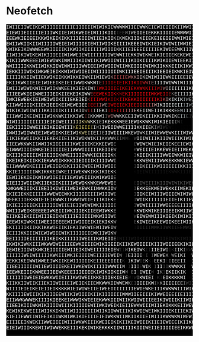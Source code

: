 <!--
{"noindex": true}
-->

# Neofetch


<font size="3">
<pre style="background: black">
<font color=white>IWIIEIIWEIKEWIIIIIIIIIIEIIIIIIWIWIKIE</font><font color=#fcfcfc>W</font><font color=#f7f7f7>WWWWIIE</font><font color=#fdfdfd>E</font><font color=white>WWKEIEWIEIIIKIIWWIIKEIKIIWEIIWEIIKIWEI</font><font color=#fdfdfd>I</font><font color=#f7f7f7>WIKIWIKW</font><font color=#fbfbfb>I</font><font color=white>EIIIWIIIIEIIKIWIIIWIKKIIWIWIIEIIWKII</font><br><font color=white>EIEWIIEIIIIIEIIIWKIIEIWIKWEIEIWIIIKII</font><font color=#aaaaaa>I</font><font color=#363636>I</font><font color=#3c3c3c>E</font><font color=#535353>E</font><font color=#737373>W</font><font color=#989898>I</font><font color=#bebebe>W</font><font color=#e0e0e0>E</font><font color=#fbfbfb>I</font><font color=white>IEIEKKKIIIIIEWWWWIIIIKIIIIEWWKIIIIIKIK</font><font color=#fbfbfb>I</font><font color=#e0e0e0>I</font><font color=#bebebe>W</font><font color=#989898>I</font><font color=#737373>I</font><font color=#535353>I</font><font color=#3c3c3c>K</font><font color=#363636>WK</font><font color=#a7a7a7>I</font><font color=white>IIIIEKIWIEIIKIWIWWIIIIEIIIIIKIIIWIII</font><br><font color=white>IEEWKIEIEEIKKWIKEIKIKKIIIEIIIWIIEIKII</font><font color=#d1d1d1>K</font><font color=#aeaeae>I</font><font color=#dcdcdc>K</font><font color=#ececec>W</font><font color=#f8f8f8>E</font><font color=white>KIIIKIIEKEIEEIEIWWIWIEIIWIIWKIIEEKIEIEWIIKEWEW</font><font color=#f8f8f8>I</font><font color=#ececec>I</font><font color=#dcdcdc>I</font><font color=#aeaeae>I</font><font color=#828282>I</font><font color=#b7b7b7>I</font><font color=white>WEIWWWIKIIIIWIEIIKEIKIWIIKEWIWWIIIIE</font><br><font color=white>EWIIWKIIKIIWIIIIIWEIEIWIIIIEIEWIIWIIKEIIIIKEEEIWIKIEIKIWIWIIWWIEIIIIIKIKWKKIKEIWKIIIEEIIIIIWIIIWKIIEEWIIIWIWEKWIKWIIKWIEEIIEIIIKEW</font><br><font color=white>KWIKEIKIWWWEEWKIIIIIKIKWIIKIIIIIIWIIIIKKIIEIEEEIIIIIEKIWIEEWKIIIWIIIIIEWIIWIIKIKIWKKIIIIEKIWKIIEEIIEWKWWIWIEIIIIIEIWIIIIIIIWEKIIII</font><br><font color=white>IIWIIKIWIKEWIKIIIEIIWIWWEIEWIIIIIIIIWEWWIIEKKIWIKWEIKIEIIEKEKEWEIWIIKKKWIWE</font><font color=#fefefe>W</font><font color=#f9f9f9>I</font><font color=#f3f3f3>I</font><font color=#ebebeb>E</font><font color=#dbdbdb>K</font><font color=#c6c6c6>W</font><font color=#b4b4b4>E</font><font color=#a6a6a6>E</font><font color=#9d9d9d>E</font><font color=#989898>E</font><font color=#959595>I</font><font color=#999999>I</font><font color=#9e9e9e>I</font><font color=#a9a9a9>I</font><font color=#b7b7b7>I</font><font color=#cacaca>I</font><font color=#dfdfdf>K</font><font color=#ededed>E</font><font color=#f4f4f4>E</font><font color=#fbfbfb>I</font><font color=white>IIIWWEKIIWIWIIEIEIEEWIWEEWIIIEEIKII</font><br><font color=white>KIKIIWWKEEEIWIEWIWKIWWIIIKIIWIIKIWWIIIWIIIIKIIKIIIIKWIKIIEWIEEKIIIIEWKW</font><font color=#fafafa>K</font><font color=#dedede>I</font><font color=#bbbbbb>I</font><font color=#8b8b8b>I</font><font color=#616161>I</font><font color=#3e3e3e>I</font><font color=#212121>I</font><font color=#0a0a0a>W</font><font color=black>WIIWWWEKIIIE</font><font color=#010101>E</font><font color=#0e0e0e>E</font><font color=#272727>I</font><font color=#454545>K</font><font color=#696969>W</font><font color=#949494>I</font><font color=#c4c4c4>K</font><font color=#e4e4e4>I</font><font color=#fdfdfd>I</font><font color=white>IIWIKIEKIIIKWIIEIIIEEIIIKIIIII</font><br><font color=white>WWIIIIIKKWIIWIKKIEWIWWIIIIWWIEEIWIWIIIWIIWKEIIEIWIWKIIKKKEIIKIKWIIEW</font><font color=#f6f6f6>E</font><font color=#b8b8b8>W</font><font color=#737373>I</font><font color=#363636>K</font><font color=#161616>I</font><font color=#020202>I</font><font color=black>EIKIIIEI</font><font color=#050505>I</font><font color=#0f0f0f>I</font><font color=#141414>I</font><font color=#161616>I</font><font color=#141414>I</font><font color=#0c0c0c>I</font><font color=#030303>E</font><font color=black>IIIEKIIK</font><font color=#040404>W</font><font color=#1b1b1b>E</font><font color=#3f3f3f>W</font><font color=#818181>I</font><font color=#c6c6c6>W</font><font color=#fbfbfb>I</font><font color=white>KIIKKEEIIIWEIWIKIIIIIIIIIEW</font><br><font color=white>IEKKIIIWIKIWKWEIEIKKWIWIWIIEIIWIIIIII</font><font color=#fefefe>I</font><font color=#fdfdfd>IW</font><font color=#fefefe>K</font><font color=white>IIIEEIEIIIKIEEIEIKWKIEIW</font><font color=#f9f9f9>I</font><font color=#c4c4c4>E</font><font color=#666666>I</font><font color=#161616>E</font><font color=#030303>I</font><font color=black>KIEW</font><font color=#090909>W</font><font color=#1a1a1a>I</font><font color=#3e3e3e>I</font><font color=#6a6a6a>I</font><font color=#929292>E</font><font color=#b4b4b4>I</font><font color=#cfcfcf>K</font><font color=#e5e5e5>I</font><font color=#f2f2f2>I</font><font color=#f5f5f5>I</font><font color=#f7f7f7>EWI</font><font color=#f4f4f4>I</font><font color=#f0f0f0>I</font><font color=#e1e1e1>E</font><font color=#cacaca>W</font><font color=#aeaeae>I</font><font color=#8b8b8b>I</font><font color=#626262>I</font><font color=#353535>I</font><font color=#151515>W</font><font color=#060606>I</font><font color=black>KKKW</font><font color=#040404>I</font><font color=#222222>I</font><font color=#797979>W</font><font color=#d3d3d3>K</font><font color=#fcfcfc>E</font><font color=white>KKEWKWEIEIIWIWEIWIIIIIII</font><br><font color=white>IIIIIKKIIWIIEKWIKIIKKWIKKEIWKIIWI</font><font color=#f2f2f2>E</font><font color=#e2dada>W</font><font color=#dfd9d9>I</font><font color=#bf9293>K</font><font color=#c8595b>I</font><font color=#cf5356>I</font><font color=#d25356>I</font><font color=#d5595c>I</font><font color=#cd5d5f>E</font><font color=#c56769>W</font><font color=#c57b7c>K</font><font color=#c59091>K</font><font color=#ceacad>I</font><font color=#d9c9ca>I</font><font color=#e5e4e4>K</font><font color=#fafafa>E</font><font color=white>WIWIIEWKEIIEEIEW</font><font color=#818181>K</font><font color=#030303>I</font><font color=black>EIWE</font><font color=#111111>I</font><font color=#484848>W</font><font color=#8c8c8c>I</font><font color=#c6c6c6>W</font><font color=#f0f0f0>I</font><font color=white>IIIIW</font><font color=#fbfbfb>I</font><font color=#f2f2f2>I</font><font color=#e8e8e8>E</font><font color=#e2e2e2>KI</font><font color=#e3e3e3>I</font><font color=#eaeaea>E</font><font color=#f4f4f4>I</font><font color=#fcfcfc>K</font><font color=white>IKKI</font><font color=#fefefe>W</font><font color=#e8e8e8>I</font><font color=#bcbcbc>I</font><font color=#7e7e7e>W</font><font color=#3b3b3b>I</font><font color=#0a0a0a>I</font><font color=black>WIII</font><font color=#0a0a0a>I</font><font color=#b3b3b3>W</font><font color=white>WIIEWWIKIIIIIIIEKWIIIWIK</font><br><font color=white>EKIIKWKIIEIEIWIEEIKEIEIIWWIKWKW</font><font color=#e1e1e1>I</font><font color=#a27577>E</font><font color=#b1292b>I</font><font color=#c3181c>I</font><font color=#ce181c>I</font><font color=#ec090e>I</font><font color=#f8090e>EIEIK</font><font color=#f7090e>I</font><font color=#f5090e>I</font><font color=#f0090e>K</font><font color=#e2090e>I</font><font color=#d91115>I</font><font color=#ca1f23>W</font><font color=#b03234>W</font><font color=#b05b5d>I</font><font color=#bc8c8d>E</font><font color=#c8bbbc>I</font><font color=#ededed>I</font><font color=white>IIWIWWIWIIIE</font><font color=#cccccc>I</font><font color=#4e4e4e>I</font><font color=#161616>K</font><font color=#101010>K</font><font color=#363636>E</font><font color=#8f8f8f>I</font><font color=#dddddd>I</font><font color=#fbfbfb>I</font><font color=white>IEI</font><font color=#f7f7f7>K</font><font color=#c8c8c8>I</font><font color=#969696>I</font><font color=#696969>I</font><font color=#464646>K</font><font color=#2d2d2d>I</font><font color=#202020>I</font><font color=#1a1a1a>K</font><font color=#171717>III</font><font color=#1b1b1b>K</font><font color=#222222>I</font><font color=#313131>W</font><font color=#4c4c4c>I</font><font color=#727272>I</font><font color=#9f9f9f>E</font><font color=#d4d4d4>I</font><font color=#fcfcfc>I</font><font color=white>IIE</font><font color=#f7f7f7>I</font><font color=#d2d2d2>I</font><font color=#7c7c7c>E</font><font color=#2c2c2c>E</font><font color=#101010>I</font><font color=#212121>E</font><font color=#666666>W</font><font color=#e6e6e6>E</font><font color=white>IIIWIIIWIEKIWKWEIIWIEIII</font><br><font color=white>IWIIIWIWIKWIEIWIIKWKEEIKIEEKI</font><font color=#f1f0f0>W</font><font color=#b18182>I</font><font color=#b41113>I</font><font color=#f7090e>W</font><font color=#f8090e>KIIIIE</font><font color=#e6090d>I</font><font color=#f8090e>KEIEKKWK</font><font color=#f7090e>K</font><font color=#f0090e>I</font><font color=#e7090e>I</font><font color=#da0a0e>I</font><font color=#b20b0e>W</font><font color=#a12e30>I</font><font color=#a66a6b>W</font><font color=#c0adad>I</font><font color=#e5e4e4>I</font><font color=#fdfdfd>I</font><font color=white>IIIIIKEIEIEKIK</font><font color=#fefefe>I</font><font color=#e5e5e5>I</font><font color=#9e9e9e>W</font><font color=#4d4d4d>I</font><font color=#0e0e0e>W</font><font color=black>KWIEEIEWIIIWWIIEI</font><font color=#171717>E</font><font color=#5d5d5d>I</font><font color=#b0b0b0>I</font><font color=#ededed>I</font><font color=white>EIWIEIIWIKEIKIIIIWKWIIWEIKIIEWEI</font><br><font color=white>IIIEEWKIEIWWEIIIEIKIIEKEIKIW</font><font color=#e1e1e1>W</font><font color=#944143>E</font><font color=#e9080d>E</font><font color=#f8090e>EWEKII</font><font color=#ed090d>K</font><font color=#a8060a>K</font><font color=#900609>W</font><font color=#d3080c>E</font><font color=#f4090e>K</font><font color=#f8090e>IIIIIIIIW</font><font color=#f6090e>K</font><font color=#ee090e>W</font><font color=#e20a0e>E</font><font color=#da0a0e>I</font><font color=#c1090c>I</font><font color=#861e20>E</font><font color=#797070>K</font><font color=#cdcfcf>E</font><font color=#d2d5d5>I</font><font color=#d3d6d6>I</font><font color=#d1d3d3>I</font><font color=#d0d1d1>I</font><font color=#f9f9f9>I</font><font color=white>KIIEWIII</font><font color=#9e9e9e>K</font><font color=#1b1b1b>I</font><font color=black>KKKIW</font><font color=#121212>I</font><font color=#3b3b3b>I</font><font color=#616161>I</font><font color=#828282>I</font><font color=#9a9a9a>I</font><font color=#a6a6a6>E</font><font color=#a9a9a9>I</font><font color=#a4a4a4>I</font><font color=#969696>I</font><font color=#7c7c7c>I</font><font color=#5a5a5a>E</font><font color=#333333>I</font><font color=#0b0b0b>K</font><font color=black>KKWW</font><font color=#010101>W</font><font color=#282828>I</font><font color=#cbcbcb>I</font><font color=white>IIIEIWWEWIEIWWWIIIIWIEIIWIWWWWI</font><br><font color=white>IWKIEWEEKIEIWEIWIIKIIIEKEIE</font><font color=#fafafa>I</font><font color=#8a4648>K</font><font color=#ef090e>I</font><font color=#f8090e>II</font><font color=#f7090e>W</font><font color=#f40a0f>W</font><font color=#e50a0f>I</font><font color=#be070b>K</font><font color=#ac070a>I</font><font color=#a6070a>I</font><font color=#b7070b>K</font><font color=#e4080d>I</font><font color=#f2090e>I</font><font color=#f8090e>KEKKIIIII</font><font color=#f7090e>I</font><font color=#f40a0f>I</font><font color=#f10e13>K</font><font color=#d11a1e>I</font><font color=#c14e50>K</font><font color=#ba8c8d>I</font><font color=#d2c8c9>K</font><font color=#e1e6e7>I</font><font color=#e7f0f1>K</font><font color=#eef7f8>I</font><font color=#e7f0f2>K</font><font color=#9aa2a4>I</font><font color=#93999a>W</font><font color=#acadae>E</font><font color=#fefefe>I</font><font color=white>WIWEIEI</font><font color=#b2b2b2>K</font><font color=#1f1f1f>W</font><font color=#060606>W</font><font color=#050505>I</font><font color=#0e0e0e>K</font><font color=#575757>E</font><font color=#b1b1b1>I</font><font color=#e7e7e7>I</font><font color=#f7f7f7>E</font><font color=white>I</font><font color=#fefefe>I</font><font color=#fafafa>E</font><font color=#f8f8f8>E</font><font color=#f7f7f7>I</font><font color=#f8f8f8>K</font><font color=#fbfbfb>E</font><font color=white>I</font><font color=#fefefe>I</font><font color=#f5f5f5>I</font><font color=#e1e1e1>I</font><font color=#a2a2a2>K</font><font color=#454545>I</font><font color=#090909>E</font><font color=#050505>E</font><font color=#070707>W</font><font color=#353535>I</font><font color=#d8d8d8>I</font><font color=white>EIIEKKIKIIIEKIWWEIIIIWIIWKIKWWI</font><br><font color=white>KIIWWIIIIKIIEKIEEIKEIWEWEIE</font><font color=#d6d6d6>E</font><font color=#a90609>I</font><font color=#f5090e>E</font><font color=#df1418>E</font><font color=#cd3a3d>I</font><font color=#c76e70>I</font><font color=#cba1a2>W</font><font color=#8f8a8a>E</font><font color=#ca080c>I</font><font color=#f1090e>W</font><font color=#f7090e>E</font><font color=#f8090e>EIEKI</font><font color=#f4090e>E</font><font color=#e90a0f>E</font><font color=#e71418>I</font><font color=#e82125>I</font><font color=#e32c2f>I</font><font color=#d7373b>I</font><font color=#d35658>I</font><font color=#d57f81>I</font><font color=#d6a7a7>W</font><font color=#ddd4d4>I</font><font color=#fafafa>K</font><font color=white>II</font><font color=#fdffff>E</font><font color=#f7feff>I</font><font color=#f5feff>EI</font><font color=#f0f9fb>I</font><font color=#81898c>I</font><font color=#ced6d7>I</font><font color=#858c8e>W</font><font color=#b8b9b9>I</font><font color=white>IIKIIEIE</font><font color=#fbfbfb>I</font><font color=#dadada>I</font><font color=#d2d2d2>I</font><font color=#f2f2f2>W</font><font color=white>IKK</font><font color=#f0f0f0>I</font><font color=#a7a7a7>I</font><font color=#5c5c5c>W</font><font color=#2f2f2f>I</font><font color=#181818>E</font><font color=#121212>K</font><font color=#1b1b1b>I</font><font color=#383838>I</font><font color=#6c6c6c>K</font><font color=#bbbbbb>I</font><font color=#f7f7f7>I</font><font color=white>III</font><font color=#ebebeb>K</font><font color=#d3d3d3>I</font><font color=#e4e4e4>I</font><font color=white>KKIIWIEIWKWIIIIIEWIWIIIIWIIIIIWKK</font><br><font color=white>WIKIKIWIIWIIIKKIIIIKIIIIKII</font><font color=#8b7575>W</font><font color=#d3080c>I</font><font color=#ad5153>I</font><font color=#dccdcd>I</font><font color=#f9fafa>I</font><font color=white>EK</font><font color=#cccdcd>I</font><font color=#9f070a>I</font><font color=#f8090e>I</font><font color=#f4090e>E</font><font color=#de0a0f>I</font><font color=#d52528>I</font><font color=#d2474a>I</font><font color=#cf6769>I</font><font color=#d6898a>I</font><font color=#dba6a7>I</font><font color=#e4c0c1>E</font><font color=#e8d3d3>K</font><font color=#eae3e3>E</font><font color=#f1f0f0>I</font><font color=#fcfcfc>I</font><font color=white>WEIIKIKK</font><font color=#feffff>K</font><font color=#f8feff>E</font><font color=#f5feff>E</font><font color=#aeb8bb>W</font><font color=#aeb7b9>I</font><font color=#f4fdfe>I</font><font color=#e0e8ea>I</font><font color=#909292>I</font><font color=white>WIIIWEWWEIIIIW</font><font color=#dddddd>E</font><font color=#353535>I</font><font color=#010101>W</font><font color=black>IKKIIIE</font><font color=#050505>W</font><font color=#525252>W</font><font color=#f2f2f2>W</font><font color=white>IWIIWWKIIEIIIEKWWKIIWIWIIIEEEKIEEEKEWI</font><br><font color=white>IIIWWIIKEIWIIIWIKKWKIIKK</font><font color=#fefefe>I</font><font color=#fcfcfb>W</font><font color=#f3f3f2>E</font><font color=#6d282a>I</font><font color=#aa8081>I</font><font color=#f9f9f9>K</font><font color=white>KW</font><font color=#f9f9f9>W</font><font color=#e2e2e2>I</font><font color=#706f6f>I</font><font color=#ab5c5d>W</font><font color=#c18b8c>I</font><font color=#cdb4b4>W</font><font color=#eadede>W</font><font color=#f6f2f2>K</font><font color=#fafafa>K</font><font color=#fefefe>E</font><font color=white>EIIWIKIIIKKIIWKI</font><font color=#f5f6f6>K</font><font color=#cbd1d2>E</font><font color=#ced8d9>I</font><font color=#acb3b4>I</font><font color=#5f6364>E</font><font color=#2b2c2c>I</font><font color=#525252>W</font><font color=#626262>EEIII</font><font color=#757575>I</font><font color=#fbfbfb>K</font><font color=white>EIKKIII</font><font color=#797979>W</font><font color=black>KKIEIKIKEI</font><font color=#010101>I</font><font color=#b2b2b2>I</font><font color=white>EIKKEIIEIIWIIIEIIWIIWIIIWIKIIKKIEIEWWE</font><br><font color=white>WIWIIIIIIIIIIIEIEIWEII</font><font color=#f9f9f8>I</font><font color=#d9d6c8>I</font><font color=#d1ca9d>I</font><font color=#e9e3b2>I</font><font color=#d9d197>K</font><font color=#9c8e4a>W</font><font color=#d2cba1>W</font><font color=#ededed>K</font><font color=white>K</font><font color=#bebebe>I</font><font color=#a6a6a6>E</font><font color=#dfdfdf>I</font><font color=#fdfefe>K</font><font color=white>EKKKWEEIEWIKKWKIWIK</font><font color=#fcfcfc>I</font><font color=#ececec>E</font><font color=#d9d9d9>I</font><font color=#bcbcbc>I</font><font color=#888888>I</font><font color=#4d4e4e>W</font><font color=#151616>I</font><font color=black>IEIIWKWEK</font><font color=#1d1d1d>E</font><font color=#f8f8f8>I</font><font color=white>IKIIIWI</font><font color=#cccccc>W</font><font color=#1f1f1f>I</font><font color=black>EIKKKIIW</font><font color=#010101>I</font><font color=#3b3b3b>E</font><font color=#eaeaea>K</font><font color=white>IEKIWWWIIWWWWIWEIEIKIWIIKIIIKEEWIKIIII</font><br><font color=white>IEKIIIIIWWEIIEIKEIEWII</font><font color=#f7f7f6>I</font><font color=#928c69>K</font><font color=#c4b65d>E</font><font color=#c9bd6b>I</font><font color=#c9bb69>E</font><font color=#cabb5d>I</font><font color=#cbb432>I</font><font color=#8d8456>I</font><font color=#f1f1f1>I</font><font color=#7b7c7c>W</font><font color=#aaabab>I</font><font color=white>IWEIIWWEIIIIKKI</font><font color=#f9f9f9>I</font><font color=#d6d6d6>E</font><font color=#b4b4b4>K</font><font color=#8e8e8e>I</font><font color=#6a6a6a>W</font><font color=#4e4e4e>I</font><font color=#373737>W</font><font color=#242424>E</font><font color=#141414>W</font><font color=#060606>I</font><font color=#030303>IWIEIIWWIEII</font><font color=#202020>K</font><font color=#f8f8f8>I</font><font color=white>IIWIIIII</font><font color=#e2e2e2>K</font><font color=#868686>K</font><font color=#3e3e3e>W</font><font color=#111111>I</font><font color=#030303>W</font><font color=#010101>K</font><font color=#040404>K</font><font color=#191919>I</font><font color=#4b4b4b>W</font><font color=#9c9c9c>I</font><font color=#efefef>I</font><font color=white>KIKIWWWIIIIEKEIIIWWIWIIKIIIKWKIIIIWIEIK</font><br><font color=white>IWWIIWIIWWIEIWEWIIKKIEI</font><font color=#fafaf9>W</font><font color=#d5d3c8>I</font><font color=#d5cfa7>K</font><font color=#d0c78e>W</font><font color=#c9be82>E</font><font color=#b3af9e>I</font><font color=#e7e7e3>I</font><font color=#fefefe>E</font><font color=#f7f7f7>I</font><font color=#959696>I</font><font color=#9d9d9d>E</font><font color=white>IIWIIII</font><font color=#f8f8f8>W</font><font color=#eeeeee>K</font><font color=#e1e1e1>E</font><font color=#cfd0d0>W</font><font color=#d5d6d6>I</font><font color=#d2d2d2>W</font><font color=#cecece>K</font><font color=#dedede>I</font><font color=#ededed>IW</font><font color=#ebebeb>I</font><font color=#eaeaea>EWWEWKIIIWIWWKIWWK</font><font color=#ededed>K</font><font color=white>WIEIIIKKEIE</font><font color=#fafafa>I</font><font color=#f5f5f5>I</font><font color=#e8e8e8>K</font><font color=#e3e3e3>W</font><font color=#ececec>I</font><font color=#f6f6f6>E</font><font color=#fbfbfb>I</font><font color=white>EWKIIIWIKIWEEIEWIIKIKWIKKIIKEWIIEIKWIIWKI</font><br><font color=white>IIKIEKWIIIKKIIEKEKIIEIIKIWIKWIKI</font><font color=#f7f8f8>I</font><font color=#c8c8c8>K</font><font color=#b9baba>K</font><font color=#d7d8d8>W</font><font color=#dbdcdc>W</font><font color=#c2c2c2>K</font><font color=#8b8b8b>I</font><font color=#757575>I</font><font color=#565656>W</font><font color=#3c3c3c>W</font><font color=#212121>E</font><font color=#060606>I</font><font color=#4f4f4f>W</font><font color=white>IIIWIIIKIIIWIIIKIWIEWKIEIWWWIEIIKEEI</font><font color=#d1d1d1>E</font><font color=#4d4d4d>IIIEWW</font><font color=#707070>I</font><font color=white>WIWIIKIIKKIKEIKKKIIWIIKIWIIIEIIIKIWIIIIIE</font><br><font color=white>IIEEWKKWKIIWWIIKIIEIIIIKWEIIIKEKKE</font><font color=#fafafa>E</font><font color=#ececec>W</font><font color=#f3f3f3>I</font><font color=#9b9b9b>E</font><font color=black>KWWKKI</font><font color=#4f4f4f>E</font><font color=white>WIWEWIEIKEIEKEEIEWIKIWIIKEIWIIIEEKWI</font><font color=#bcbcbc>K</font><font color=black>IIEKWE</font><font color=#313131>I</font><font color=white>EIEKIEIIIIIIWKEIWEIEKEEKIEIEEEEIIWWIWIKIK</font><br><font color=white>EIWWWIIIIEWKEIEIIIIIEIIWWWIIIIIIKEIIE</font><font color=#9f9f9f>W</font><font color=black>IKIIKW</font><font color=#4f4f4f>K</font><font color=white>WEIIIEIKKEWEIEIIWEKKIIIEIIWEIIEWIIEE</font><font color=#bcbcbc>W</font><font color=black>EIIKIE</font><font color=#313131>I</font><font color=white>IIIWKEWIEWKWEIEIWIIIIKEEIEKKKIKIKWWIKKWEI</font><br><font color=white>EKIIIKIEIIIWIIEIIIKWWEIIIIIWWKIEIEIIK</font><font color=#9f9f9f>K</font><font color=black>IIIWII</font><font color=#4f4f4f>I</font><font color=white>KIIIKIIIIWWEEWKWIEIWEIWIWIEIIIKIIIWI</font><font color=#bcbcbc>K</font><font color=black>IWIIKK</font><font color=#313131>I</font><font color=white>IKIEKWIWIWEIIWWEKIIIKIIEIIKIEIIWEKIIWEIIE</font><br><font color=white>IKEIKEIKIIKKIEKWWIIKKKKIIEIIIIKIIIIWW</font><font color=#9f9f9f>I</font><font color=black>IWIEII</font><font color=#4f4f4f>K</font><font color=white>KKWEWIIIWWKEKKWKIEWWIEWKIIKWIIEIKWIE</font><font color=#bcbcbc>I</font><font color=black>KIWIII</font><font color=#313131>K</font><font color=white>IIIIIKIIWIEEIIIEIIKKEIEIEKEKIIIWEIWEIIIKI</font><br><font color=white>EIIWWWWIKEIIIIWEIIEKEKIIIEIWIEIWIIWII</font><font color=#9f9f9f>I</font><font color=black>IWKKIW</font><font color=#464646>I</font><font color=#e1e1e1>IIKIIIKWIIIIIIIKKIIIEIK</font><font color=#e4e4e4>E</font><font color=#fefefe>I</font><font color=white>IWIWIIEKWIW</font><font color=#bcbcbc>I</font><font color=black>IEEIIK</font><font color=#313131>E</font><font color=white>WWEKIEWWIKWKIIWWWKIWKIKIEIIWIKIKEIWWKIIIW</font><br><font color=white>KKIEIIIIIIWKIKKKEIWKEIIIWEKWKIKKIKIEK</font><font color=#9f9f9f>K</font><font color=black>EIKKII</font><font color=#070707>K</font><font color=#171717>IEIWIIIIIIEKWWKIIIEIIKI</font><font color=#2c2c2c>E</font><font color=#f7f7f7>I</font><font color=white>IKIKIKWIWWE</font><font color=#bcbcbc>K</font><font color=black>IEKIEI</font><font color=#313131>I</font><font color=white>IKWEIKIWEIIIWWIKWWIIIIEIKIIIIIWKIIEIKWWKI</font><br><font color=white>IEWIIEKIEIKWIKWIIEIIIIEWIWEIIIKWIKWII</font><font color=#9f9f9f>E</font><font color=black>EWKWKIIIWIIWWIIIIEWKEWEEWKEIII</font><font color=#171717>I</font><font color=#f6f6f6>E</font><font color=white>IKIKKIIIIIK</font><font color=#bcbcbc>I</font><font color=black>IIIKIW</font><font color=#313131>W</font><font color=white>IKWIEIEEIEIIWWWEWIIWIIKEEKIWEIEIKIWEKKWIK</font><br><font color=white>EIEIIIWIIIWKIIEKIIKIIIIWEWIKKWKEWWEWI</font><font color=#9f9f9f>E</font><font color=black>IIIWII</font><font color=#1c1c1c>E</font><font color=#5a5a5a>IIWEIIIKIIIWIWIKIWEKIEI</font><font color=#696969>I</font><font color=#f9f9f9>I</font><font color=white>IIIKWIKIIIK</font><font color=#bcbcbc>K</font><font color=black>IEIWKI</font><font color=#313131>I</font><font color=white>WIEIKIIIIEWEIIIIIWIIIEKIWEKIIEIIEKKKWIEEI</font><br><font color=white>KWKWWEIIIKIIEEIIKIWIIIWEIKEWKIIWWKKII</font><font color=#9f9f9f>W</font><font color=black>EIKIIK</font><font color=#4f4f4f>I</font><font color=white>EKKEEKWEIWEKKIIWEKIEIKKWIIEEIWEWEIIE</font><font color=#bcbcbc>W</font><font color=black>EWEIIK</font><font color=#313131>I</font><font color=white>WIEIEIIWIEKIIKKIEKIIIIIKIIEWKWIIEIIKKIIIE</font><br><font color=white>EKIEIEKKEIIIIIWWEWEEWKKIIIIIEIIIWIIIW</font><font color=#9f9f9f>I</font><font color=black>IIIWWI</font><font color=#4f4f4f>I</font><font color=white>IIKEIWIIIWIIIEWIWIWEIEIIIIEIEIIIIIEE</font><font color=#bcbcbc>W</font><font color=black>KKIIEE</font><font color=#313131>W</font><font color=white>KIIIIIEIIIIWKWIEIIWEKIIIWIWIIIIKIKWIIKWWW</font><br><font color=white>WEEKIIIEKKWIEIEIEWWKIIKWWIWIIEIIIKIEK</font><font color=#9f9f9f>E</font><font color=black>EEIIIK</font><font color=#4f4f4f>I</font><font color=white>WIIKIIIIIIEIIEIKIIEWWIKWKIKIIIIIIIII</font><font color=#bcbcbc>W</font><font color=black>KEWKIW</font><font color=#313131>W</font><font color=white>IIWIIWIEIIIIEIIIWWIIKWIIKIIWIIKIEEIIWWIIE</font><br><font color=white>IKIEIIIEIEKIIIIIIIWIIEIEIIWIWIWKIIIII</font><font color=#9f9f9f>I</font><font color=black>IIEIKI</font><font color=#4f4f4f>I</font><font color=white>WIWIIIIIWWIEEEEIIIIKIEEKIIIEIKIIEIII</font><font color=#bcbcbc>I</font><font color=black>IKIWIK</font><font color=#313131>I</font><font color=white>KIIIKIKEIKWIIIIIEKKIEIIIWKEIIKIIIKEWWIKII</font><br><font color=white>WWIIIWEIKEEEEEIWKEIIIWKIIIEKIIEEWIWKK</font><font color=#9f9f9f>E</font><font color=black>KEIEKI</font><font color=#4f4f4f>K</font><font color=white>KWIKWIKEIIIEEIKWIIWIWKEKKIKIEWKIIIEE</font><font color=#bcbcbc>W</font><font color=black>EIWIIK</font><font color=#313131>K</font><font color=white>IKEKKIIIKWIWEIIIKEWWIIIEIKEEWEIEIIEIKIIEI</font><br><font color=white>EIIKEIEKIIIWIIIEIIKWIIIIEIIIIIWKWIIIW</font><font color=#9f9f9f>I</font><font color=black>IIKEEW</font><font color=#4f4f4f>W</font><font color=white>EIWEWWIIIKIEIKIWIKIIIIIIIKEKKIIIWEII</font><font color=#bcbcbc>E</font><font color=black>IWIKKK</font><font color=#313131>W</font><font color=white>IIIIKEIEKIWKIEIWEWIKIIEIIEKKEIWIIIIIKIKIE</font><br><font color=white>IEEWIKIWKKIIWEEIIEEEEWIIWIIIEIKIEKIKK</font><font color=#9f9f9f>W</font><font color=black>IIKKIE</font><font color=#4e4e4e>E</font><font color=#fbfbfb>K</font><font color=#fafafa>IWIEIKEEWIIKEEIWIIKEIIKII</font><font color=#fbfbfb>W</font><font color=#fefefe>I</font><font color=white>IIIEEIII</font><font color=#bcbcbc>I</font><font color=black>IIKKEW</font><font color=#313131>W</font><font color=white>IEIWEIKIIWEIWKIWKIIIKKIWEIIIIIIIIIWIIIIIK</font><br><font color=white>EKIIIIIKIIKKIKKWIEIIKIEKIIWEWIEWIIWEI</font><font color=#9f9f9f>W</font><font color=black>WIIIKW</font><font color=#101010>I</font><font color=#353535>IIIIIWWKIIWKIIEEWWIIEIIEII</font><font color=#363636>K</font><font color=#d9d9d9>W</font><font color=white>IIKKIKKK</font><font color=#bcbcbc>I</font><font color=black>IIIIII</font><font color=#313131>I</font><font color=white>IIKIIWIIWIEWKIIKWIEKEIWIWEWIIIEEKKIWIIWIW</font><br><font color=white>IEIIIKKIIIWIEWIWIIEWIKIIIIIEIEWKIIWIK</font><font color=#9f9f9f>W</font><font color=black>KWIIIKKIWEKIWKIKWKKWIIIIWEEEIWIIE</font><font color=#010101>E</font><font color=#cecece>I</font><font color=white>IIIEKEII</font><font color=#bcbcbc>E</font><font color=black>KIEEKK</font><font color=#313131>W</font><font color=white>KKIWIIKIIKIIEIIEWKEIKEIWIIEIIIIIKIEIIIIIW</font><br><font color=white>EEIIIIIEIIIIIIIKEIKKIIIIIIWEIIIKWIEII</font><font color=#ababab>E</font><font color=#1f1f1f>IWIIIWIIKIIIIKIIIEIWIKIWIIIWIIKIW</font><font color=#202020>I</font><font color=#d5d5d5>I</font><font color=white>IIKKWEII</font><font color=#c5c5c5>E</font><font color=#1f1f1f>IKEWWW</font><font color=#4b4b4b>I</font><font color=white>IIIWIKWKIKKKWIEKKIIWWIIKWIIWIIIEWIIIIKIEI</font><br><font color=white>IKWIKIWKKIIIWKWWIWIIIIEEWKIIIIEWIKIIE</font><font color=#fcfcfc>I</font><font color=#efefef>IKII</font><font color=#f3f3f3>K</font><font color=white>EWII</font><font color=#fcfcfc>I</font><font color=#efefef>I</font><font color=#f3f3f3>I</font><font color=white>KIII</font><font color=#fafafa>W</font><font color=#efefef>IIIE</font><font color=#fbfbfb>E</font><font color=#f8f8f8>K</font><font color=#efefef>IKIE</font><font color=#f9f9f9>E</font><font color=white>II</font><font color=#f1f1f1>K</font><font color=#efefef>WKI</font><font color=#f1f1f1>E</font><font color=white>EKI</font><font color=#f3f3f3>W</font><font color=#f0f0f0>IEII</font><font color=#fcfcfc>W</font><font color=#fefefe>E</font><font color=#f1f1f1>W</font><font color=#efefef>WWK</font><font color=#f1f1f1>I</font><font color=#fefefe>I</font><font color=white>WEIIIKKIIIIEIKIIIEEKIEWIEKIIIIIWKIEKIIIKI</font><br><font color=white>IEWIEIIIWIKWKIEIIIIIEWIIEIKIWEIIIIIEI</font><font color=#f9f9f9>E</font><font color=#adadad>W</font><font color=#2d2d2d>I</font><font color=#242424>I</font><font color=#6a6a6a>W</font><font color=#dddddd>I</font><font color=white>KEIW</font><font color=#939393>K</font><font color=#242424>I</font><font color=#303030>I</font><font color=#ececec>I</font><font color=white>IEI</font><font color=#f3f3f3>W</font><font color=#a9a9a9>I</font><font color=#282828>I</font><font color=#2f2f2f>K</font><font color=#a8a8a8>I</font><font color=#f6f6f6>I</font><font color=#ececec>K</font><font color=#979797>I</font><font color=#252525>KW</font><font color=#a8a8a8>W</font><font color=#f2f2f2>I</font><font color=white>IW</font><font color=#d1d1d1>I</font><font color=#555555>E</font><font color=#242424>W</font><font color=#4f4f4f>K</font><font color=#cfcfcf>W</font><font color=#fefefe>I</font><font color=white>IW</font><font color=#d8d8d8>K</font><font color=#3c3c3c>W</font><font color=#252525>K</font><font color=#616161>I</font><font color=#b9b9b9>K</font><font color=#f8f8f8>I</font><font color=white>K</font><font color=#cccccc>E</font><font color=#4b4b4b>I</font><font color=#242424>W</font><font color=#585858>E</font><font color=#d3d3d3>I</font><font color=#fefefe>I</font><font color=white>KKEKKIEEEKKIIEEEWEIWWIWIWWEIIIIEIIIKIIEWK</font><br><font color=white>IIIIIIWEIWIIIIIKWKIIIWKIEIIIIWEIIIIEWI</font><font color=#fefefe>I</font><font color=#868686>W</font><font color=#010101>I</font><font color=#474747>I</font><font color=#fbfbfb>E</font><font color=white>III</font><font color=#d4d4d4>I</font><font color=#121212>K</font><font color=#4d4d4d>I</font><font color=black>I</font><font color=#747474>I</font><font color=white>WEWE</font><font color=#acacac>K</font><font color=#080808>W</font><font color=#a7a7a7>W</font><font color=#fefefe>E</font><font color=white>IK</font><font color=#dedede>I</font><font color=#020202>I</font><font color=#050505>K</font><font color=#f4f4f4>W</font><font color=white>KIWI</font><font color=#747474>I</font><font color=black>E</font><font color=#6b6b6b>K</font><font color=white>II</font><font color=#fdfdfd>W</font><font color=#dbdbdb>I</font><font color=#6b6b6b>I</font><font color=#4a4a4a>I</font><font color=silver>K</font><font color=#fbfbfb>W</font><font color=white>WIEE</font><font color=#616161>E</font><font color=black>I</font><font color=#767676>I</font><font color=white>IIIIEWIIIIKIIWIIEIWIIIIEIIWKIIKIIIWEIIIIEKW</font><br><font color=white>EEKKIKEIWWIWWEEIWKIIKEWIIIIIIKEIIEEEIII</font><font color=#f4f4f4>I</font><font color=#323232>K</font><font color=#030303>I</font><font color=#adadad>I</font><font color=white>KI</font><font color=#f7f7f7>W</font><font color=#404040>I</font><font color=#727272>E</font><font color=#efefef>K</font><font color=#1f1f1f>K</font><font color=#0d0d0d>I</font><font color=#dddddd>E</font><font color=white>EK</font><font color=#e2e2e2>I</font><font color=#202020>E</font><font color=#797979>I</font><font color=#fefefe>I</font><font color=white>EEI</font><font color=#dfdfdf>I</font><font color=#020202>I</font><font color=#050505>W</font><font color=#f4f4f4>I</font><font color=white>IIIE</font><font color=#747474>I</font><font color=black>E</font><font color=#686868>I</font><font color=#f0f0f0>W</font><font color=#c7c7c7>W</font><font color=#6c6c6c>I</font><font color=#646464>W</font><font color=#c1c1c1>I</font><font color=#fdfdfd>I</font><font color=white>KIKWWI</font><font color=#626262>I</font><font color=black>I</font><font color=#767676>I</font><font color=white>EKIWIIIIWKIIKIWWIIIWKIIIEWEKKWWIIIKIKWKIEKI</font><br><font color=white>IIEEIIIIIIWIIEWIIIIEKEIIWKEWIKIIIIIWWWII</font><font color=silver>W</font><font color=#060606>I</font><font color=#2a2a2a>I</font><font color=#f1f1f1>I</font><font color=white>I</font><font color=#8c8c8c>I</font><font color=#2a2a2a>E</font><font color=#f2f2f2>W</font><font color=white>I</font><font color=#9c9c9c>K</font><font color=black>E</font><font color=#636363>I</font><font color=white>I</font><font color=#fbfbfb>I</font><font color=#4c4c4c>I</font><font color=#4a4a4a>I</font><font color=#f6f6f6>K</font><font color=white>WWKK</font><font color=#dfdfdf>I</font><font color=#020202>I</font><font color=#050505>K</font><font color=#f4f4f4>W</font><font color=white>IIWE</font><font color=#747474>K</font><font color=black>W</font><font color=#454545>E</font><font color=#9b9b9b>W</font><font color=#444444>I</font><font color=#040404>I</font><font color=#6c6c6c>I</font><font color=#f0f0f0>I</font><font color=white>KEWIIIE</font><font color=#626262>E</font><font color=black>I</font><font color=#767676>K</font><font color=white>EEIKKIIEEEIIIIEEIEIWWWEKIKIWKIIWEIIIEIIIWKE</font><br><font color=white>IEEWKEIIIKWWEEIIEEWKEEEIIIEIEEKIWIKIIKEIW</font><font color=#6f6f6f>W</font><font color=black>E</font><font color=#797979>E</font><font color=#d0d0d0>I</font><font color=#151515>I</font><font color=#c5c5c5>I</font><font color=white>WI</font><font color=#fcfcfc>I</font><font color=#3a3a3a>W</font><font color=#040404>K</font><font color=#cccccc>I</font><font color=#878787>K</font><font color=#2b2b2b>I</font><font color=#eaeaea>E</font><font color=white>KIIKI</font><font color=#dfdfdf>K</font><font color=#020202>I</font><font color=#050505>K</font><font color=#f4f4f4>I</font><font color=white>IIII</font><font color=#747474>K</font><font color=black>I</font><font color=#6c6c6c>I</font><font color=white>I</font><font color=#fcfcfc>I</font><font color=#a1a1a1>I</font><font color=#1e1e1e>I</font><font color=#1d1d1d>I</font><font color=#a6a6a6>K</font><font color=#f8f8f8>I</font><font color=white>WWIEK</font><font color=#626262>I</font><font color=black>K</font><font color=#767676>W</font><font color=white>IIWKIIKIIEIKKIWIKKKIEIKEEIEIIWIEIWIIKIIIIEI</font><br><font color=white>IIIIIIIWEIEIEWKKWIIEIIIKWIWEIIKKEIIIEKIEI</font><font color=#ebebeb>E</font><font color=#232323>W</font><font color=#0f0f0f>I</font><font color=#2e2e2e>W</font><font color=#7a7a7a>I</font><font color=white>KWIE</font><font color=#c5c5c5>I</font><font color=#060606>I</font><font color=#313131>K</font><font color=#1d1d1d>I</font><font color=#cccccc>E</font><font color=white>IKKKKW</font><font color=#dddddd>I</font><font color=#020202>I</font><font color=#050505>K</font><font color=#f3f3f3>I</font><font color=white>EEEK</font><font color=#727272>I</font><font color=black>I</font><font color=#696969>E</font><font color=white>IEI</font><font color=#e1e1e1>K</font><font color=#636363>W</font><font color=#080808>I</font><font color=#4e4e4e>K</font><font color=#d1d1d1>W</font><font color=white>WIEW</font><font color=#606060>I</font><font color=black>I</font><font color=#757575>K</font><font color=white>KWWKIIWKKEEIWWEWIIIIIIIIWKWWIIIWIIEKIEIIIII</font><br><font color=white>KIIKKIIWIIKIIEKIIWIIIEIWEIEKIIEWKWWKIIWWEW</font><font color=#b2b2b2>K</font><font color=#454545>E</font><font color=#595959>I</font><font color=#f3f3f3>I</font><font color=white>IIIK</font><font color=#fefefe>W</font><font color=#7b7b7b>I</font><font color=#454545>K</font><font color=#a8a8a8>K</font><font color=white>IEIEIE</font><font color=#e5e5e5>E</font><font color=#8f8f8f>I</font><font color=#464646>WI</font><font color=#9c9c9c>I</font><font color=#ececec>K</font><font color=white>II</font><font color=#c2c2c2>E</font><font color=#626262>E</font><font color=#454545>I</font><font color=#5e5e5e>I</font><font color=silver>I</font><font color=#fefefe>W</font><font color=white>IW</font><font color=#dadada>W</font><font color=#585858>I</font><font color=#454545>K</font><font color=#545454>I</font><font color=#9a9a9a>K</font><font color=#e3e3e3>E</font><font color=white>I</font><font color=#bdbdbd>K</font><font color=#5c5c5c>I</font><font color=#454545>I</font><font color=#646464>I</font><font color=#c5c5c5>E</font><font color=#fefefe>K</font><font color=white>IIIIWIWIKKKWIEEIIEIIWKIIKIKIIEIKKKEKWWIKI</font><br><font color=white>WIIIIEIEIKEIEIIEIKKKKWIEIWIWEIIEIWEEIIIIIIIIEWIEWKEIIIKWKWWIIIWIKIWIIWEWEIIWEEIKIKIIIEWIKIEIKIEIKIIKIIIIWIWEIEIIWKKIIIKIKWEKIKIWWW</font><br><font color=white>KKIIIIEWIIIKIKIIIEEWIIKIWIIIIKIIKIIIIIIIWWWIIEEIIIKIWWEIEEIIEIIIIKEIIEIEIWIIKIIIKIEKEIIEEEIEWEIEEEIIIKIWEWWIIIIEIEIIEEIWIIKIIIIIEW</font><br><font color=white>EIIWWKWWWEKIIIIKIEEKEIWWWIKWIEIEKWWKIIIWIIKWIIWIIIEEIKIWIIIKIIWIEIIKEWIKKIIIIIIEIEKIIEEEIIIEEIIEIEEEIIIIEIIEKIKIEEIIKIEIEEIIEEIIIE</font><br><font color=white>IIEEIKIIIWKWIKIIIIWIIIKIIIIIEWIIWKIWEIKIEIIEWKWIIIWIIEKIKKKEIIWEWEIIIKKKWIIWIIIWKEIIIEWIIIEIKIIIWWIIKIIEIWIIIKKKEKIIIWIIIIWIWWIWIE</font><br><font color=white>KEWIKEKWEIIIWIIKKIKWIIWIIIIIIIIWIIKIIWWIIIKIKWIEWEIWKIIIEKIIIEKIWEKIKIIKIIIEWIKIIWWEWIIEEKEEIWIEIKEEIEWKKEIIIIIIWIWIEIWIIKKIKIIIIW</font><br><font color=white>KIEIIEWWIIWIEEIKIIWKWIWKIKIEIIIEIEIWKKWIIWKIIKIIEIWIIIKWKWKWIWEWIEIKIWIIEIIIIKIIIIKIKIIIIEIEIWEWKWIEEEIIIIIKIKIEKKWKIIIKWEKKIIIIII</font><br><font color=white>EIIIEEIKWEKIIWWEIIEIWIIIWKWKIIIKWEIEIKIKIIKEIWIIIKIIEIEWIEEIKIIKKWIIIEKEKKKIIIWKWIIIIIIIIEEIIIWIEEKIEIIEIEWKWKIEEIEEIIIIIEIWIIWIII</font><br><font color=white>EIEIWIIIKKEWIIWIWWEKKEIIIKEKIWIKEKKKKIIWIIIIKIIIWEIIEIIIIIEEIKKWEEIIKIWIWKEIEIKIIKIIIIKEIEKEEWWIIEWIKIIIIIIIEIIKIKIIWIEWWWIIEKIIWW</font><br>
</pre></font>